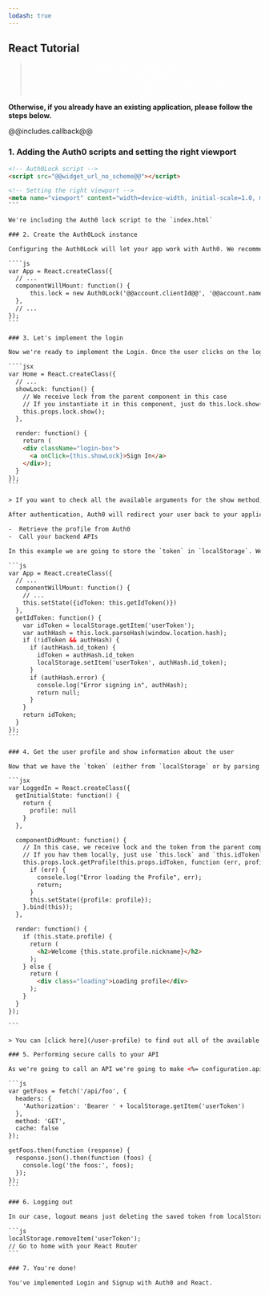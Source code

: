 ```yaml
---
lodash: true
---
```


## React Tutorial

<div class="package" style="text-align: center;">
  <blockquote>
    <a href="/auth0-react/gh-pages/create-package?path=examples/redirect-lock-with-api&type=js@@account.clientParam@@" class="btn btn-lg btn-success btn-package" style="text-transform: uppercase; color: white">
      <span style="display: block">Download a Seed project</span>
      <% if (account.userName) { %>
      <span class="smaller" style="display:block; font-size: 11px">with your Auth0 API Keys already set and configured</span>
      <% } %>
    </a>
  </blockquote>
</div>

**Otherwise, if you already have an existing application, please follow the steps below.**


@@includes.callback@@

### 1. Adding the Auth0 scripts and setting the right viewport

````html
<!-- Auth0Lock script -->
<script src="@@widget_url_no_scheme@@"></script>

<!-- Setting the right viewport -->
<meta name="viewport" content="width=device-width, initial-scale=1.0, maximum-scale=1.0, user-scalable=no" />
```

We're including the Auth0 lock script to the `index.html`

### 2. Create the Auth0Lock instance

Configuring the Auth0Lock will let your app work with Auth0. We recommend creating it in the `componentWillMount` lifecycle event of your Component.

````js
var App = React.createClass({
  // ...
  componentWillMount: function() {
      this.lock = new Auth0Lock('@@account.clientId@@', '@@account.namespace@@');
  },
  // ...
});
```

### 3. Let's implement the login

Now we're ready to implement the Login. Once the user clicks on the login button, we'll call the `.show()` method of Auth0's `lock` we've just created.

````jsx
var Home = React.createClass({
  // ...
  showLock: function() {
    // We receive lock from the parent component in this case
    // If you instantiate it in this component, just do this.lock.show()
    this.props.lock.show();
  },

  render: function() {
    return (
    <div className="login-box">
      <a onClick={this.showLock}>Sign In</a>
    </div>);
  }
});
```

> If you want to check all the available arguments for the show method, check the [Auth0Lock](/lock) documentation.

After authentication, Auth0 will redirect your user back to your application. You'll get the `token` as a `hash` parameter. You can use `lock` to parse the `hash` and get the `token`. This `token` will be used for two things:

-  Retrieve the profile from Auth0
-  Call your backend APIs

In this example we are going to store the `token` in `localStorage`. We do this so that the user doesn't have to authenticate every time.

```js
var App = React.createClass({
  // ...
  componentWillMount: function() {
    // ...
    this.setState({idToken: this.getIdToken()})
  },
  getIdToken: function() {
    var idToken = localStorage.getItem('userToken');
    var authHash = this.lock.parseHash(window.location.hash);
    if (!idToken && authHash) {
      if (authHash.id_token) {
        idToken = authHash.id_token
        localStorage.setItem('userToken', authHash.id_token);
      }
      if (authHash.error) {
        console.log("Error signing in", authHash);
        return null;
      }
    }
    return idToken;
  }
});
```

### 4. Get the user profile and show information about the user

Now that we have the `token` (either from `localStorage` or by parsing the `hash`), we can use it to grab the user profile and display some information.

```jsx
var LoggedIn = React.createClass({
  getInitialState: function() {
    return {
      profile: null
    }
  },

  componentDidMount: function() {
    // In this case, we receive lock and the token from the parent component
    // If you hav them locally, just use `this.lock` and `this.idToken`
    this.props.lock.getProfile(this.props.idToken, function (err, profile) {
      if (err) {
        console.log("Error loading the Profile", err);
        return;
      }
      this.setState({profile: profile});
    }.bind(this));
  },

  render: function() {
    if (this.state.profile) {
      return (
        <h2>Welcome {this.state.profile.nickname}</h2>
      );
    } else {
      return (
        <div class="loading">Loading profile</div>
      );
    }
  }
});

```

> You can [click here](/user-profile) to find out all of the available properties from the user's profile. Please note that some of this depend on the social provider being used.

### 5. Performing secure calls to your API

As we're going to call an API we're going to make <%= configuration.api ? ('on ' + configuration.api) : '' %>, we need to make sure we send the [JWT token](/jwt) we receive on the login on every request in the `Authorization` header.

```js
var getFoos = fetch('/api/foo', {
  headers: {
    'Authorization': 'Bearer ' + localStorage.getItem('userToken')
  },
  method: 'GET',
  cache: false
});

getFoos.then(function (response) {
  response.json().then(function (foos) {
    console.log('the foos:', foos);
  });
});
```

### 6. Logging out

In our case, logout means just deleting the saved token from localStorage and redirecting the user to the home page.

```js
localStorage.removeItem('userToken');
// Go to home with your React Router
```

### 7. You're done!

You've implemented Login and Signup with Auth0 and React.
